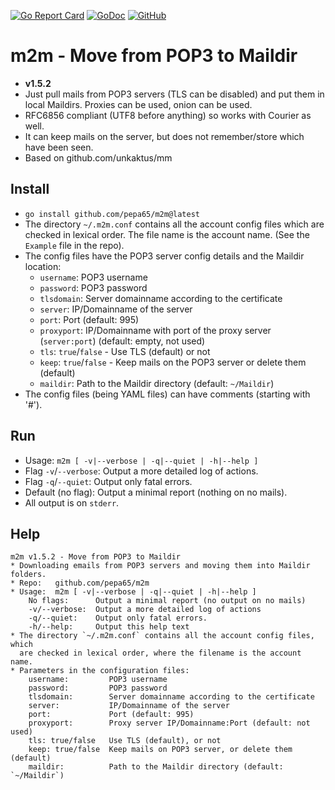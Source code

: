 [![Go Report Card](https://goreportcard.com/badge/github.com/pepa65/m2m)](https://goreportcard.com/report/github.com/pepa65/m2m)
[![GoDoc](https://godoc.org/github.com/pepa65/m2m?status.svg)](https://godoc.org/github.com/pepa65/m2m)
[![GitHub](https://img.shields.io/github/license/pepa65/m2m.svg)](LICENSE)
# m2m - Move from POP3 to Maildir

* **v1.5.2**
* Just pull mails from POP3 servers (TLS can be disabled) and put them in
  local Maildirs. Proxies can be used, onion can be used.
* RFC6856 compliant (UTF8 before anything) so works with Courier as well.
* It can keep mails on the server, but does not remember/store which have been seen.
* Based on github.com/unkaktus/mm

## Install
* `go install github.com/pepa65/m2m@latest`
* The directory `~/.m2m.conf` contains all the account config files which are checked in lexical order.
  The file name is the account name. (See the `Example` file in the repo).
* The config files have the POP3 server config details and the Maildir location:
  - `username`: POP3 username
  - `password`: POP3 password
  - `tlsdomain`: Server domainname according to the certificate
  - `server`: IP/Domainname of the server
  - `port`: Port (default: 995)
  - `proxyport`: IP/Domainname with port of the proxy server (`server:port`) (default: empty, not used)
  - `tls`: `true`/`false` - Use TLS (default) or not
  - `keep`: `true`/`false` - Keep mails on the POP3 server or delete them (default)
  - `maildir`: Path to the Maildir directory (default: `~/Maildir`)
* The config files (being YAML files) can have comments (starting with '#').

## Run
* Usage: `m2m [ -v|--verbose | -q|--quiet | -h|--help ]`
* Flag `-v`/`--verbose`: Output a more detailed log of actions.
* Flag `-q`/`--quiet`: Output only fatal errors.
* Default (no flag): Output a minimal report (nothing on no mails).
* All output is on `stderr`.

## Help
```
m2m v1.5.2 - Move from POP3 to Maildir
* Downloading emails from POP3 servers and moving them into Maildir folders.
* Repo:   github.com/pepa65/m2m
* Usage:  m2m [ -v|--verbose | -q|--quiet | -h|--help ]
    No flags:      Output a minimal report (no output on no mails)
    -v/--verbose:  Output a more detailed log of actions
    -q/--quiet:    Output only fatal errors.
    -h/--help:     Output this help text
* The directory `~/.m2m.conf` contains all the account config files, which
  are checked in lexical order, where the filename is the account name.
* Parameters in the configuration files:
    username:         POP3 username
    password:         POP3 password
    tlsdomain:        Server domainname according to the certificate
    server:           IP/Domainname of the server
    port:             Port (default: 995)
    proxyport:        Proxy server IP/Domainname:Port (default: not used)
    tls: true/false   Use TLS (default), or not
    keep: true/false  Keep mails on POP3 server, or delete them (default)
    maildir:          Path to the Maildir directory (default: `~/Maildir`)
```
